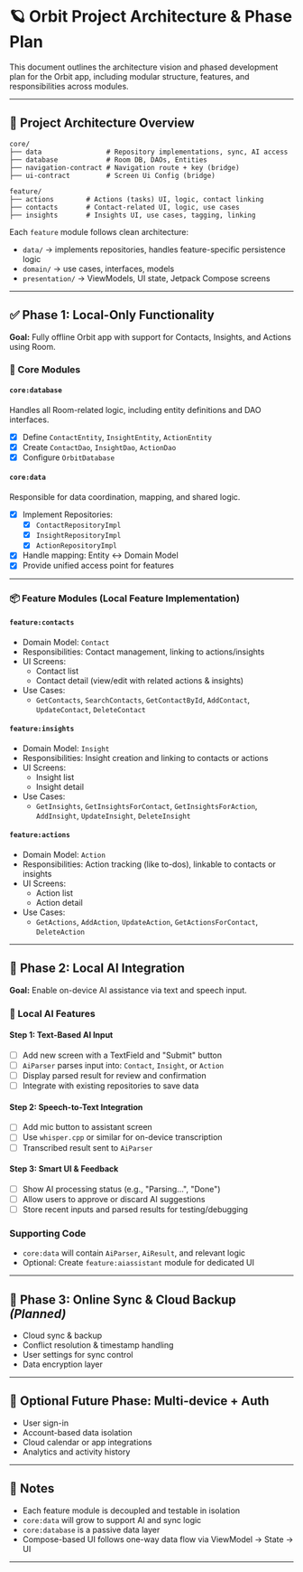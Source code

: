 # 🪐 Orbit Project Architecture & Phase Plan

This document outlines the architecture vision and phased development plan for the Orbit app, including modular structure, features, and responsibilities across modules.

---

## 🧱 Project Architecture Overview

```
core/
├── data                # Repository implementations, sync, AI access
├── database            # Room DB, DAOs, Entities
├── navigation-contract # Navigation route + key (bridge)
├── ui-contract         # Screen Ui Config (bridge)

feature/
├── actions        # Actions (tasks) UI, logic, contact linking
├── contacts       # Contact-related UI, logic, use cases
├── insights       # Insights UI, use cases, tagging, linking
```

Each `feature` module follows clean architecture:
- `data/` → implements repositories, handles feature-specific persistence logic
- `domain/` → use cases, interfaces, models
- `presentation/` → ViewModels, UI state, Jetpack Compose screens

---

## ✅ Phase 1: Local-Only Functionality

**Goal:** Fully offline Orbit app with support for Contacts, Insights, and Actions using Room.

### 🧩 Core Modules

#### `core:database`
Handles all Room-related logic, including entity definitions and DAO interfaces.

- [x] Define `ContactEntity`, `InsightEntity`, `ActionEntity`
- [x] Create `ContactDao`, `InsightDao`, `ActionDao`
- [x] Configure `OrbitDatabase`

#### `core:data`
Responsible for data coordination, mapping, and shared logic.

- [x] Implement Repositories:
  - [x] `ContactRepositoryImpl`
  - [x] `InsightRepositoryImpl`
  - [x] `ActionRepositoryImpl`
- [x] Handle mapping: Entity ↔ Domain Model
- [x] Provide unified access point for features

---

### 📦 Feature Modules (Local Feature Implementation)

#### `feature:contacts`
- Domain Model: `Contact`
- Responsibilities: Contact management, linking to actions/insights
- UI Screens:
  - Contact list
  - Contact detail (view/edit with related actions & insights)
- Use Cases:
  - `GetContacts`, `SearchContacts`, `GetContactById`, `AddContact`, `UpdateContact`, `DeleteContact`

#### `feature:insights`
- Domain Model: `Insight`
- Responsibilities: Insight creation and linking to contacts or actions
- UI Screens:
  - Insight list
  - Insight detail
- Use Cases:
  - `GetInsights`, `GetInsightsForContact`, `GetInsightsForAction`, `AddInsight`, `UpdateInsight`, `DeleteInsight`

#### `feature:actions`
- Domain Model: `Action`
- Responsibilities: Action tracking (like to-dos), linkable to contacts or insights
- UI Screens:
  - Action list
  - Action detail
- Use Cases:
  - `GetActions`, `AddAction`, `UpdateAction`, `GetActionsForContact`, `DeleteAction`

---

## 🤖 Phase 2: Local AI Integration

**Goal:** Enable on-device AI assistance via text and speech input.

### 🧠 Local AI Features

#### Step 1: **Text-Based AI Input**
- [ ] Add new screen with a TextField and "Submit" button
- [ ] `AiParser` parses input into: `Contact`, `Insight`, or `Action`
- [ ] Display parsed result for review and confirmation
- [ ] Integrate with existing repositories to save data

#### Step 2: **Speech-to-Text Integration**
- [ ] Add mic button to assistant screen
- [ ] Use `whisper.cpp` or similar for on-device transcription
- [ ] Transcribed result sent to `AiParser`

#### Step 3: **Smart UI & Feedback**
- [ ] Show AI processing status (e.g., "Parsing...", "Done")
- [ ] Allow users to approve or discard AI suggestions
- [ ] Store recent inputs and parsed results for testing/debugging

### Supporting Code
- `core:data` will contain `AiParser`, `AiResult`, and relevant logic
- Optional: Create `feature:aiassistant` module for dedicated UI

---

## 🔄 Phase 3: Online Sync & Cloud Backup *(Planned)*

- Cloud sync & backup
- Conflict resolution & timestamp handling
- User settings for sync control
- Data encryption layer

---

## 🧪 Optional Future Phase: Multi-device + Auth

- User sign-in
- Account-based data isolation
- Cloud calendar or app integrations
- Analytics and activity history

---

## 📌 Notes

- Each feature module is decoupled and testable in isolation
- `core:data` will grow to support AI and sync logic
- `core:database` is a passive data layer
- Compose-based UI follows one-way data flow via ViewModel → State → UI

---
